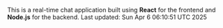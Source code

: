 This is a real-time chat application built using **React** for the frontend and **Node.js** for the backend.
Last updated: Sun Apr  6 06:10:51 UTC 2025
